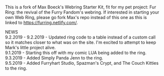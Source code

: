 This is a fork of Max Boeck's Webring Starter Kit, fit for my pet project: Fur Ring: the revival of the Furry Fandom's webring.
If interested in starting your own Web Ring, please go fork Max's repo instead of this one as this is linked to https://furring.netlify.com/.


NEWS<br>
9.2.2019 - 9.2.2019 - Updated ring code to a table instead of a custom call so it matches closer to what was on the site. I'm excited to attempt to keep Mark's little project alive.<br>
9.1.2019 - Starting this off with my comic LUA being added to the ring.<br>
9.3.2019 - Added Simply Panda Jenn to the ring.<br>
9.5.2019 - Added Furryhart Studio, Spazman's Crypt, and The Couch Kitties to the ring.
